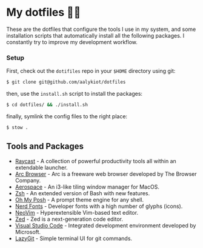 # My dotfiles 👨‍💻

These are the dotfiles that configure the tools I use in my system, and some installation scripts that automatically install all the following packages. I constantly try to improve my development workflow. 

### Setup

First, check out the `dotifiles` repo in your `$HOME` directory using git:

```sh
$ git clone git@github.com/aalykiot/dotfiles
```

then, use the `install.sh` script to install the packages:

```sh
$ cd dotfiles/ && ./install.sh
```

finally, symlink the config files to the right place:

```sh
$ stow .
```

## Tools and Packages

- [Raycast](https://raycast.com) - A collection of powerful productivity tools all within an extendable launcher.
- [Arc Browser](https://arc.net/) - Arc is a freeware web browser developed by The Browser Company.
- [Aerospace](https://nikitabobko.github.io/AeroSpace/guide) - An i3-like tiling window manager for MacOS.
- [Zsh](https://www.zsh.org/) - An extended version of Bash with new features.
- [Oh My Posh](https://ohmyposh.dev/) - A prompt theme engine for any shell.
- [Nerd Fonts](https://www.nerdfonts.com/) - Developer fonts with a high number of glyphs (icons).
- [NeoVim](https://neovim.io/) - Hyperextensible Vim-based text editor.
- [Zed](https://zed.dev/) - Zed is a next-generation code editor.
- [Visual Studio Code](https://code.visualstudio.com/) - Integrated development environment developed by Microsoft.
- [LazyGit](https://github.com/jesseduffield/lazygit) - Simple terminal UI for git commands.

